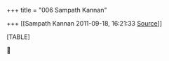 +++
title = "006 Sampath Kannan"

+++
[[Sampath Kannan	2011-09-18, 16:21:33 [Source](https://groups.google.com/g/bvparishat/c/vh3InE-1vxw)]]



[TABLE]



